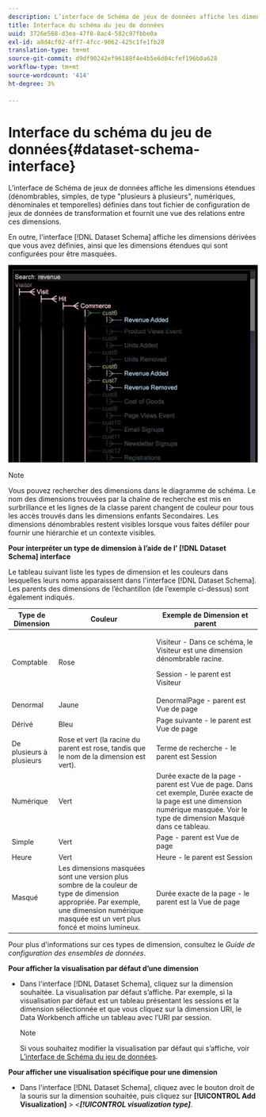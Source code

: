 ```yaml
---
description: L’interface de Schéma de jeux de données affiche les dimensions étendues (dénombrables, simples, de type "plusieurs à plusieurs", numériques, dénominales et temporelles) définies dans tout fichier de configuration de jeux de données de transformation et fournit une vue des relations entre ces dimensions.
title: Interface du schéma du jeu de données
uuid: 3726e568-d3ea-47f8-8ac4-582c97fbbe0a
exl-id: a8d4cf02-4ff7-4fcc-9062-425c1fe1fb28
translation-type: tm+mt
source-git-commit: d9df90242ef96188f4e4b5e6d04cfef196b0a628
workflow-type: tm+mt
source-wordcount: '414'
ht-degree: 3%

---
```


# Interface du schéma du jeu de données{#dataset-schema-interface}

L’interface de Schéma de jeux de données affiche les dimensions étendues (dénombrables, simples, de type &quot;plusieurs à plusieurs&quot;, numériques, dénominales et temporelles) définies dans tout fichier de configuration de jeux de données de transformation et fournit une vue des relations entre ces dimensions.

En outre, l&#39;interface [!DNL Dataset Schema] affiche les dimensions dérivées que vous avez définies, ainsi que les dimensions étendues qui sont configurées pour être masquées.

![](assets/vis_DatasetSchema_Example2.png)

>[!NOTE]
>
>Vous pouvez rechercher des dimensions dans le diagramme de schéma. Le nom des dimensions trouvées par la chaîne de recherche est mis en surbrillance et les lignes de la classe parent changent de couleur pour tous les accès trouvés dans les dimensions enfants Secondaires. Les dimensions dénombrables restent visibles lorsque vous faites défiler pour fournir une hiérarchie et un contexte visibles.

**Pour interpréter un type de dimension à l’aide de l’ [!DNL Dataset Schema] interface**

Le tableau suivant liste les types de dimension et les couleurs dans lesquelles leurs noms apparaissent dans l&#39;interface [!DNL Dataset Schema]. Les parents des dimensions de l’échantillon (de l’exemple ci-dessus) sont également indiqués.

<table id="table_CF888522626E49A4A10D87085CAB5CC1"> 
 <thead> 
  <tr> 
   <th colname="col1" class="entry"> Type de Dimension </th> 
   <th colname="col2" class="entry"> Couleur </th> 
   <th colname="col3" class="entry"> Exemple de Dimension et parent </th> 
  </tr> 
 </thead>
 <tbody> 
  <tr> 
   <td colname="col1"> Comptable </td> 
   <td colname="col2"> Rose </td> 
   <td colname="col3"> <p>Visiteur - Dans ce schéma, le Visiteur est une dimension dénombrable racine. </p> <p>Session - le parent est Visiteur </p> </td> 
  </tr> 
  <tr> 
   <td colname="col1"> Denormal </td> 
   <td colname="col2"> Jaune </td> 
   <td colname="col3"> DenormalPage - parent est Vue de page </td> 
  </tr> 
  <tr> 
   <td colname="col1"> Dérivé </td> 
   <td colname="col2"> Bleu </td> 
   <td colname="col3"> Page suivante - le parent est Vue de page </td> 
  </tr> 
  <tr> 
   <td colname="col1"> De plusieurs à plusieurs </td> 
   <td colname="col2"> Rose et vert (la racine du parent est rose, tandis que le nom de la dimension est vert). </td> 
   <td colname="col3"> Terme de recherche - le parent est Session </td> 
  </tr> 
  <tr> 
   <td colname="col1"> Numérique </td> 
   <td colname="col2"> Vert </td> 
   <td colname="col3"> Durée exacte de la page - parent est Vue de page. Dans cet exemple, Durée exacte de la page est une dimension numérique masquée. Voir le type de dimension Masqué dans ce tableau. </td> 
  </tr> 
  <tr> 
   <td colname="col1"> Simple </td> 
   <td colname="col2"> Vert </td> 
   <td colname="col3"> Page - parent est Vue de page </td> 
  </tr> 
  <tr> 
   <td colname="col1"> Heure </td> 
   <td colname="col2"> Vert </td> 
   <td colname="col3"> Heure - le parent est Session </td> 
  </tr> 
  <tr> 
   <td colname="col1"> Masqué </td> 
   <td colname="col2"> Les dimensions masquées sont une version plus sombre de la couleur de type de dimension appropriée. Par exemple, une dimension numérique masquée est un vert plus foncé et moins lumineux. </td> 
   <td colname="col3"> Durée exacte de la page - le parent est la Vue de page </td> 
  </tr> 
 </tbody> 
</table>

Pour plus d&#39;informations sur ces types de dimension, consultez le *Guide de configuration des ensembles de données*.

**Pour afficher la visualisation par défaut d’une dimension**

* Dans l&#39;interface [!DNL Dataset Schema], cliquez sur la dimension souhaitée. La visualisation par défaut s’affiche. Par exemple, si la visualisation par défaut est un tableau présentant les sessions et la dimension sélectionnée et que vous cliquez sur la dimension URI, le Data Workbench affiche un tableau avec l’URI par session.

   >[!NOTE]
   >
   >Si vous souhaitez modifier la visualisation par défaut qui s’affiche, voir [L’interface de Schéma du jeu de données](../../../home/c-get-started/c-admin-intrf/c-dtst-sch-intrf.md#concept-e147b3a5b542453ca2b121e1c85bb175).

**Pour afficher une visualisation spécifique pour une dimension**

* Dans l&#39;interface [!DNL Dataset Schema], cliquez avec le bouton droit de la souris sur la dimension souhaitée, puis cliquez sur **[!UICONTROL Add Visualization]** > *&lt;**[!UICONTROL visualization type]***.
